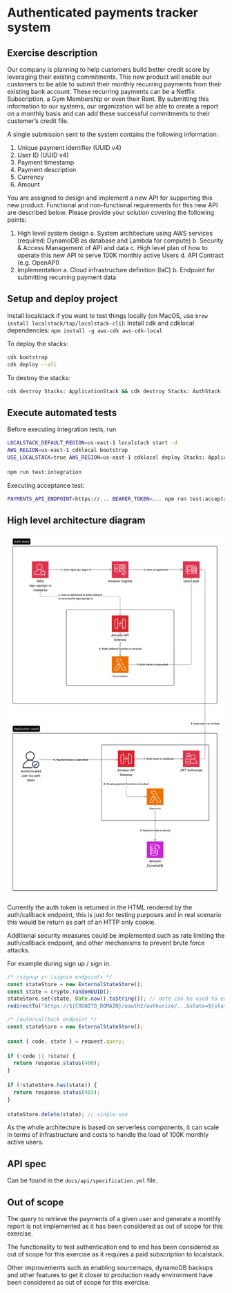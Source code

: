 # Authenticated payments tracker system

## Exercise description

Our company is planning to help customers build better credit score by leveraging their existing commitments. This new
product will enable our customers to be able to submit their monthly recurring payments from their existing bank
account. These recurring payments can be a Netflix Subscription, a Gym Membership or even their Rent. By submitting this
information to our systems, our organization will be able to create a report on a monthly basis and can add these
successful commitments to their customer’s credit file.

A single submission sent to the system contains the following information:

1. Unique payment identifier (UUID v4)
2. User ID (UUID v4)
3. Payment timestamp
4. Payment description
5. Currency
6. Amount

You are assigned to design and implement a new API for supporting this new product.
Functional and non-functional requirements for this new API are described below.
Please provide your solution covering the following points:

1. High level system design
   a. System architecture using AWS services (required: DynamoDB as database and Lambda for compute)
   b. Security & Access Management of API and data
   c. High level plan of how to operate this new API to serve 100K monthly active Users
   d. API Contract (e.g. OpenAPI)
2. Implementation
   a. Cloud infrastructure definition (IaC)
   b. Endpoint for submitting recurring payment data

## Setup and deploy project

Install localstack if you want to test things locally (on MacOS, use `brew install localstack/tap/localstack-cli`):
Install cdk and cdklocal dependencies: `npm install -g aws-cdk aws-cdk-local `

To deploy the stacks:

```bash
cdk bootstrap
cdk deploy --all
```

To destroy the stacks:

```bash
cdk destroy Stacks: ApplicationStack && cdk destroy Stacks: AuthStack
```

## Execute automated tests

Before executing integration tests, run

```bash
LOCALSTACK_DEFAULT_REGION=us-east-1 localstack start -d
AWS_REGION=us-east-1 cdklocal bootstrap
USE_LOCALSTACK=true AWS_REGION=us-east-1 cdklocal deploy Stacks: ApplicationStack

npm run test:integration
```

Executing acceptance test:

```bash
PAYMENTS_API_ENDPOINT=https://... BEARER_TOKEN=... npm run test:acceptance
```

## High level architecture diagram

![architecture-diagram.png](docs/architecture-diagram.png)

Currently the auth token is returned in the HTML rendered by the auth/callback endpoint, this is just for testing
purposes and in real scenario this would be return as part of an HTTP only cookie.

Additional security measures could be implemented such as rate limiting the auth/callback endpoint, and other mechanisms
to prevent brute force attacks.

For example during sign up / sign in.

```typescript
/* /signup or /signin endpoints */
const stateStore = new ExternalStateStore();
const state = crypto.randomUUID();
stateStore.set(state, Date.now().toString()); // date can be used to expire the state after a certain period of time
redirectTo("https://${COGNITO_DOMAIN}/oauth2/authorize/...&state=${state}")
```

```typescript
/* /auth/callback endpoint */
const stateStore = new ExternalStateStore();

const { code, state } = request.query;

if (!code || !state) {
  return response.status(400);
}

if (!stateStore.has(state)) {
  return response.status(403);
}

stateStore.delete(state); // single-use
```

As the whole architecture is based on serverless components, it can scale in terms of infrastructure and costs to handle
the load of 100K monthly active users.

## API spec

Can be found in the `docs/api/specification.yml` file.

## Out of scope

The query to retrieve the payments of a given user and generate a monthly report is not implemented as it has been
considered as out of scope for this exercise.

The functionality to test authentication end to end has been considered as out of scope for this exercise as it requires
a paid subscription to localstack. 

Other improvements such as enabling sourcemaps, dynamoDB backups and other features to get it closer to production ready
environment have been considered as out of scope for this exercise.
